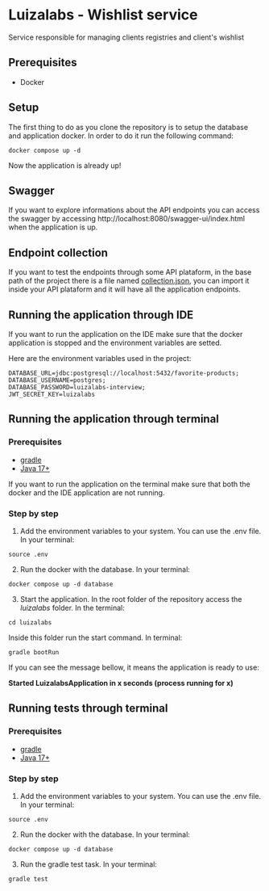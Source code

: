 # Luizalabs - Wishlist service
Service responsible for managing clients registries and client's wishlist

## Prerequisites
- Docker

## Setup
The first thing to do as you clone the repository is to setup the database and application docker. In order to do it run the following command:

```
docker compose up -d
```

Now the application is already up!

## Swagger
If you want to explore informations about the API endpoints you can access the swagger by accessing http://localhost:8080/swagger-ui/index.html when the application is up.

## Endpoint collection
If you want to test the endpoints through some API plataform, in the base path of the project there is a file named [collection.json](https://github.com/mateus-gomes/luizalabs-favorite-products/blob/main/collection.json), you can import it inside your API plataform and it will have all the application endpoints.

## Running the application through IDE
If you want to run the application on the IDE make sure that the docker application is stopped and the environment variables are setted.

Here are the environment variables used in the project:

```
DATABASE_URL=jdbc:postgresql://localhost:5432/favorite-products;
DATABASE_USERNAME=postgres;
DATABASE_PASSWORD=luizalabs-interview;
JWT_SECRET_KEY=luizalabs
```

## Running the application through terminal
### Prerequisites
- [gradle](https://gradle.org/install/)
- [Java 17+](https://www.java.com/pt-BR/download)

If you want to run the application on the terminal make sure that both the docker and the IDE application are not running.

### Step by step
1. Add the environment variables to your system. You can use the .env file. In your terminal:
```
source .env
```

2. Run the docker with the database. In your terminal:
```
docker compose up -d database
```

3. Start the application. In the root folder of the repository access the _luizalabs_ folder. In the terminal:
```
cd luizalabs
```

Inside this folder run the start command. In terminal:
```
gradle bootRun
```

If you can see the message bellow, it means the application is ready to use:

**Started LuizalabsApplication in x seconds (process running for x)**

## Running tests through terminal
### Prerequisites
- [gradle](https://gradle.org/install/)
- [Java 17+](https://www.java.com/pt-BR/download)

### Step by step
1. Add the environment variables to your system. You can use the .env file. In your terminal:
```
source .env
```
2. Run the docker with the database. In your terminal:
```
docker compose up -d database
```
3. Run the gradle test task. In your terminal:
```
gradle test
```